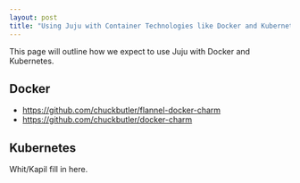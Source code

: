 ```yaml
---
layout: post
title: "Using Juju with Container Technologies like Docker and Kubernetes"
---
```


This page will outline how we expect to use Juju with Docker and Kubernetes.


## Docker

- https://github.com/chuckbutler/flannel-docker-charm
- https://github.com/chuckbutler/docker-charm

## Kubernetes 

Whit/Kapil fill in here.
